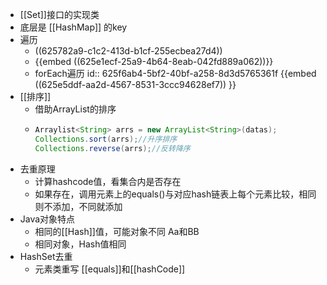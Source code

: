 - [[Set]]接口的实现类
- 底层是 [[HashMap]] 的key
- 遍历
	- ((625782a9-c1c2-413d-b1cf-255ecbea27d4))
	- {{embed  ((625e1ecf-25a9-4b64-8eab-042fd889a062))}}
	- forEach遍历
	  id:: 625f6ab4-5bf2-40bf-a258-8d3d5765361f
	  {{embed ((625e5ddf-aa2d-4567-8531-3ccc94628ef7)) }}
- [[排序]]
	- 借助ArrayList的排序
	- ```java
	  Arraylist<String> arrs = new ArrayList<String>(datas);
	  Collections.sort(arrs);//升序排序
	  Collections.reverse(arrs);//反转降序
	  ```
- 去重原理
	- 计算hashcode值，看集合内是否存在
	- 如果存在，调用元素上的equals()与对应hash链表上每个元素比较，相同则不添加，不同就添加
- Java对象特点
	- 相同的[[Hash]]值，可能对象不同 Aa和BB
	- 相同对象，Hash值相同
- HashSet去重
	- 元素类重写 [[equals]]和[[hashCode]]